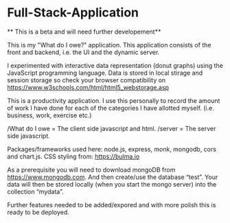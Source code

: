 # Full-Stack-Application

** This is a beta and will need further developement**

This is my "What do I owe?" application.
This application consists of the front and backend, i.e. the UI and the dynamic server.

I experimented with interactive data representation (donut graphs) using the JavaScript programming language. Data is stored in local stirage and session storage so check your browser compatibility on https://www.w3schools.com/html/html5_webstorage.asp

This is a productivity application.
I use this personally to record the amount of work I have done for each of the categories I have allotted myself. (i.e. business, work, exercise etc.) 

/What do I owe = The client side javascript and html.
/server = The server side javascript.

Packages/frameworks used here: node.js, express, monk, mongodb, cors and chart.js.
CSS styling from: https://bulma.io

As a prerequisite you will need to download mongoDB from https://www.mongodb.com.
And then create/use the database “test”. Your data will then be stored locally (when you start the mongo server) into the collection “mydata”.

Further features needed to be added/expored and with more polish this is ready to be deployed.
